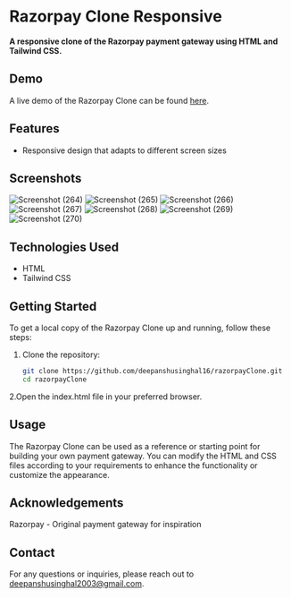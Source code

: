 # Razorpay Clone Responsive

**A responsive clone of the Razorpay payment gateway using HTML and Tailwind CSS.**

## Demo

A live demo of the Razorpay Clone can be found [here](https://deepanshusinghal16.github.io/razorpayClone/).

## Features
- Responsive design that adapts to different screen sizes


## Screenshots
![Screenshot (264)](https://github.com/deepanshusinghal16/razorpayClone/assets/86514255/5ab8b006-9239-43ae-a81f-dee20147c2d5)
![Screenshot (265)](https://github.com/deepanshusinghal16/razorpayClone/assets/86514255/f04296ee-620b-4b56-a8e7-c5b43bb45546)
![Screenshot (266)](https://github.com/deepanshusinghal16/razorpayClone/assets/86514255/c995c037-a1a0-4192-89f9-b9a9fa1042c6)
![Screenshot (267)](https://github.com/deepanshusinghal16/razorpayClone/assets/86514255/91ac0e9b-0a68-4520-85e4-c0d24ea3e7e6)
![Screenshot (268)](https://github.com/deepanshusinghal16/razorpayClone/assets/86514255/7f1978f1-4757-4e27-84da-486ccf2ff0a7)
![Screenshot (269)](https://github.com/deepanshusinghal16/razorpayClone/assets/86514255/2d6950e0-4bd4-4dd1-860e-80e299333c7a)
![Screenshot (270)](https://github.com/deepanshusinghal16/razorpayClone/assets/86514255/93f8c8b4-4306-4293-9f2d-80c367be79ca)


## Technologies Used

- HTML
- Tailwind CSS

## Getting Started

To get a local copy of the Razorpay Clone up and running, follow these steps:

1. Clone the repository:

   ```bash
   git clone https://github.com/deepanshusinghal16/razorpayClone.git
   cd razorpayClone

2.Open the index.html file in your preferred browser.

## Usage
The Razorpay Clone can be used as a reference or starting point for building your own payment gateway. You can modify the HTML and CSS files according
to your requirements to enhance the functionality or customize the appearance.

## Acknowledgements
Razorpay - Original payment gateway for inspiration

## Contact
For any questions or inquiries, please reach out to deepanshusinghal2003@gmail.com.
